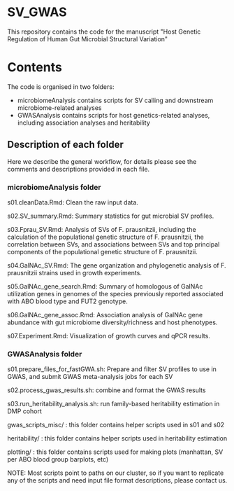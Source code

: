 # SV_GWAS
This repository contains the code for the manuscript "Host Genetic Regulation of Human Gut Microbial Structural Variation"

# Contents
The code is organised in two folders: 
- microbiomeAnalysis contains scripts for SV calling and downstream microbiome-related analyses
- GWASAnalysis contains scripts for host genetics-related analyses, including association analyses and heritability

## Description of each folder

Here we describe the general workflow, for details please see the comments and descriptions provided in each file.

### microbiomeAnalysis folder
s01.cleanData.Rmd: Clean the raw input data.

s02.SV_summary.Rmd: Summary statistics for gut microbial SV profiles.

s03.Fprau_SV.Rmd: Analysis of SVs of F. prausnitzii, including the calculation of the populational genetic structure of F. prausnitzii, the correlation between SVs, and associations between SVs and top principal components of the populational genetic structure of F. prausnitzii.

s04.GalNAc_SV.Rmd: The gene organization and phylogenetic analysis of F. prausnitzii strains used in growth experiments.

s05.GalNAc_gene_search.Rmd: Summary of homologous of GalNAc utilization genes in genomes of the species previously reported associated with ABO blood type and FUT2 genotype.

s06.GalNAc_gene_assoc.Rmd: Association analysis of GalNAc gene abundance with gut microbiome diversity/richness and host phenotypes.

s07.Experiment.Rmd: Visualization of growth curves and qPCR results.


### GWASAnalysis folder

s01.prepare_files_for_fastGWA.sh: Prepare and filter SV profiles to use in GWAS, and submit GWAS meta-analysis jobs for each SV

s02.process_gwas_results.sh: combine and format the GWAS results

s03.run_heritability_analysis.sh: run family-based heritability estimation in DMP cohort


gwas_scripts_misc/ : this folder contains helper scripts used in s01 and s02

heritability/ : this folder contains helper scripts used in heritability estimation

plotting/ : this folder contains scripts used for making plots (manhattan, SV per ABO blood group barplots, etc)  
   

NOTE: Most scripts point to paths on our cluster, so if you want to replicate any of the scripts and need input file format descriptions, please contact us.

